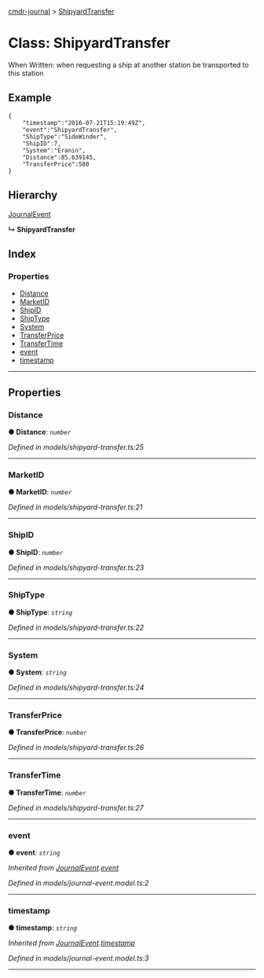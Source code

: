 [cmdr-journal](../README.md) > [ShipyardTransfer](../classes/shipyardtransfer.md)



# Class: ShipyardTransfer


When Written: when requesting a ship at another station be transported to this station

## Example

    {
        "timestamp":"2016-07-21T15:19:49Z",
        "event":"ShipyardTransfer",
        "ShipType":"SideWinder",
        "ShipID":7,
        "System":"Eranin",
        "Distance":85.639145,
        "TransferPrice":580
    }

## Hierarchy


 [JournalEvent](journalevent.md)

**↳ ShipyardTransfer**







## Index

### Properties

* [Distance](shipyardtransfer.md#distance)
* [MarketID](shipyardtransfer.md#marketid)
* [ShipID](shipyardtransfer.md#shipid)
* [ShipType](shipyardtransfer.md#shiptype)
* [System](shipyardtransfer.md#system)
* [TransferPrice](shipyardtransfer.md#transferprice)
* [TransferTime](shipyardtransfer.md#transfertime)
* [event](shipyardtransfer.md#event)
* [timestamp](shipyardtransfer.md#timestamp)



---
## Properties
<a id="distance"></a>

###  Distance

**●  Distance**:  *`number`* 

*Defined in models/shipyard-transfer.ts:25*





___

<a id="marketid"></a>

###  MarketID

**●  MarketID**:  *`number`* 

*Defined in models/shipyard-transfer.ts:21*





___

<a id="shipid"></a>

###  ShipID

**●  ShipID**:  *`number`* 

*Defined in models/shipyard-transfer.ts:23*





___

<a id="shiptype"></a>

###  ShipType

**●  ShipType**:  *`string`* 

*Defined in models/shipyard-transfer.ts:22*





___

<a id="system"></a>

###  System

**●  System**:  *`string`* 

*Defined in models/shipyard-transfer.ts:24*





___

<a id="transferprice"></a>

###  TransferPrice

**●  TransferPrice**:  *`number`* 

*Defined in models/shipyard-transfer.ts:26*





___

<a id="transfertime"></a>

###  TransferTime

**●  TransferTime**:  *`number`* 

*Defined in models/shipyard-transfer.ts:27*





___

<a id="event"></a>

###  event

**●  event**:  *`string`* 

*Inherited from [JournalEvent](journalevent.md).[event](journalevent.md#event)*

*Defined in models/journal-event.model.ts:2*





___

<a id="timestamp"></a>

###  timestamp

**●  timestamp**:  *`string`* 

*Inherited from [JournalEvent](journalevent.md).[timestamp](journalevent.md#timestamp)*

*Defined in models/journal-event.model.ts:3*





___


